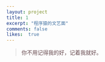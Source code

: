 ```yaml
---
layout: project
title: 1
excerpt: "程序猿的文艺面"
comments: false
likes:  true
---
```


<blockquote><p style="color:RGB(103, 74, 79);">你不用记得我的好，记着我就好。</p></blockquote>


